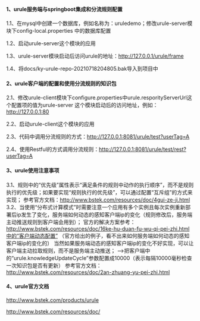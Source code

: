 #### 1、urule服务端与springboot集成和分流规则配置
1.1、在mysql中创建一个数据库，例如名称为：uruledemo；修改urule-server模块下config-local.properties
中的数据库配置

1.2、启动urule-server这个模块的应用

1.3、urule-server模块启动后访问urule的地址：http://127.0.0.1/urule/frame

1.4、将docs/ky-urule-repo-20210718204805.bak导入到项目中

#### 2、urule客户端的配置和使用分流规则的知识包
2.1、修改urule-client模块下configure.properties中urule.resporityServerUrl这个配置项的值为urule-server
这个模块启动后的访问地址，例如：http://127.0.0.1:80

2.2、启动urule-client这个模块的应用

2.3、代码中调用分流规则的方式：http://127.0.0.1:8081/urule/test?userTag=A

2.4、使用Restful的方式调用分流规则：http://127.0.0.1:8081/urule/test/rest?userTag=A

#### 3、urule使用注意事项
3.1、规则中的“优先级”属性表示“满足条件的规则中动作的执行顺序”，而不是规则执行的优先级；如果要实现“规则执行的优先级”，可以通过配置“互斥组”的方式来实现；
参考官方文档：http://www.bstek.com/resources/doc/4gui-ze-ji.html
3.2、当使用“分布式计算模式”时需要注意一个应用有多个实例且每次实例重新部署后ip发生了变化，服务端如何动态的感知客户端ip的变化（规则修改后，服务端主动推送规则到客户端会用到）；
官方的解决方案参考：http://www.bstek.com/resources/doc/16ke-hu-duan-fu-wu-qi-pei-zhi.html中的“客户端动态配置”
（官方给出的例子，看不出来如何服务端如何动态的感知客户端ip的变化的）
当然如果服务端动态的感知客户端ip的变化不好实现，可以让客户端主动拉取规则，而不是服务端主动推送；
-->把客户端中的“urule.knowledgeUpdateCycle”参数配置成10000（表示每隔10000毫秒检查一次知识包是否有更新）
参考官方文档：http://www.bstek.com/resources/doc/2an-zhuang-yu-pei-zhi.html

#### 4、urule官方文档
http://www.bstek.com/products/urule

http://www.bstek.com/resources/doc/

